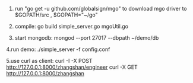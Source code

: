 1. run "go get -u github.com/globalsign/mgo" to download mgo driver to $GOPATH/src ,  $GOPATH="~/go"

2. compile: go build simple_server.go mgoUtil.go 

3. start mongodb:  mongod --port 27017 --dbpath ~/demo/db

4.run demo:  ./simple_server -f config.conf 

5.use curl as client:
curl -I  -X POST http://127.0.0.1:8000/zhangshan/engineer
curl   -X GET http://127.0.0.1:8000/zhangshan

